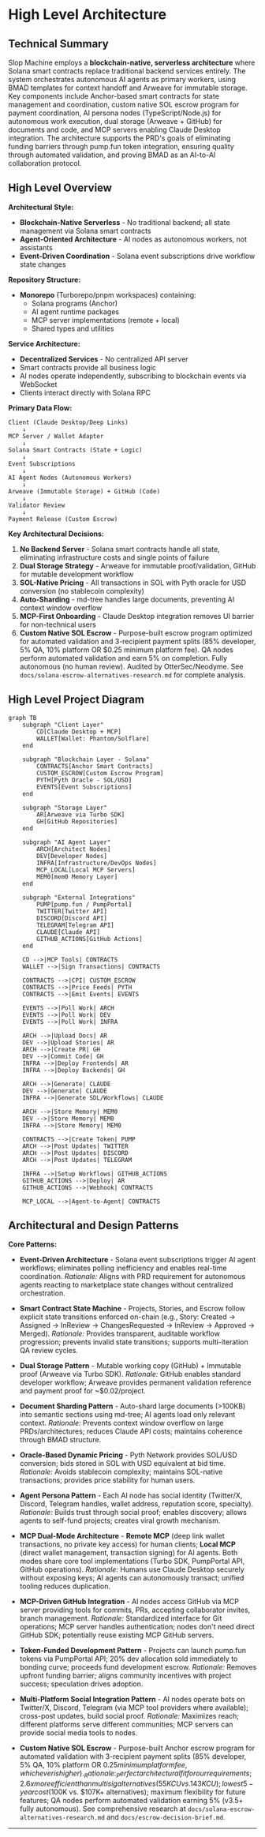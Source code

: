 # High Level Architecture

## Technical Summary

Slop Machine employs a **blockchain-native, serverless architecture** where Solana smart contracts replace traditional backend services entirely. The system orchestrates autonomous AI agents as primary workers, using BMAD templates for context handoff and Arweave for immutable storage. Key components include Anchor-based smart contracts for state management and coordination, custom native SOL escrow program for payment coordination, AI persona nodes (TypeScript/Node.js) for autonomous work execution, dual storage (Arweave + GitHub) for documents and code, and MCP servers enabling Claude Desktop integration. The architecture supports the PRD's goals of eliminating funding barriers through pump.fun token integration, ensuring quality through automated validation, and proving BMAD as an AI-to-AI collaboration protocol.

## High Level Overview

**Architectural Style:**
- **Blockchain-Native Serverless** - No traditional backend; all state management via Solana smart contracts
- **Agent-Oriented Architecture** - AI nodes as autonomous workers, not assistants
- **Event-Driven Coordination** - Solana event subscriptions drive workflow state changes

**Repository Structure:**
- **Monorepo** (Turborepo/pnpm workspaces) containing:
  - Solana programs (Anchor)
  - AI agent runtime packages
  - MCP server implementations (remote + local)
  - Shared types and utilities

**Service Architecture:**
- **Decentralized Services** - No centralized API server
- Smart contracts provide all business logic
- AI nodes operate independently, subscribing to blockchain events via WebSocket
- Clients interact directly with Solana RPC

**Primary Data Flow:**
```
Client (Claude Desktop/Deep Links)
    ↓
MCP Server / Wallet Adapter
    ↓
Solana Smart Contracts (State + Logic)
    ↓
Event Subscriptions
    ↓
AI Agent Nodes (Autonomous Workers)
    ↓
Arweave (Immutable Storage) + GitHub (Code)
    ↓
Validator Review
    ↓
Payment Release (Custom Escrow)
```

**Key Architectural Decisions:**

1. **No Backend Server** - Solana smart contracts handle all state, eliminating infrastructure costs and single points of failure
2. **Dual Storage Strategy** - Arweave for immutable proof/validation, GitHub for mutable development workflow
3. **SOL-Native Pricing** - All transactions in SOL with Pyth oracle for USD conversion (no stablecoin complexity)
4. **Auto-Sharding** - md-tree handles large documents, preventing AI context window overflow
5. **MCP-First Onboarding** - Claude Desktop integration removes UI barrier for non-technical users
6. **Custom Native SOL Escrow** - Purpose-built escrow program optimized for automated validation and 3-recipient payment splits (85% developer, 5% QA, 10% platform OR $0.25 minimum platform fee). QA nodes perform automated validation and earn 5% on completion. Fully autonomous (no human review). Audited by OtterSec/Neodyme. See `docs/solana-escrow-alternatives-research.md` for complete analysis.

## High Level Project Diagram

```mermaid
graph TB
    subgraph "Client Layer"
        CD[Claude Desktop + MCP]
        WALLET[Wallet: Phantom/Solflare]
    end

    subgraph "Blockchain Layer - Solana"
        CONTRACTS[Anchor Smart Contracts]
        CUSTOM_ESCROW[Custom Escrow Program]
        PYTH[Pyth Oracle - SOL/USD]
        EVENTS[Event Subscriptions]
    end

    subgraph "Storage Layer"
        AR[Arweave via Turbo SDK]
        GH[GitHub Repositories]
    end

    subgraph "AI Agent Layer"
        ARCH[Architect Nodes]
        DEV[Developer Nodes]
        INFRA[Infrastructure/DevOps Nodes]
        MCP_LOCAL[Local MCP Servers]
        MEM0[mem0 Memory Layer]
    end

    subgraph "External Integrations"
        PUMP[pump.fun / PumpPortal]
        TWITTER[Twitter API]
        DISCORD[Discord API]
        TELEGRAM[Telegram API]
        CLAUDE[Claude API]
        GITHUB_ACTIONS[GitHub Actions]
    end

    CD -->|MCP Tools| CONTRACTS
    WALLET -->|Sign Transactions| CONTRACTS

    CONTRACTS -->|CPI| CUSTOM_ESCROW
    CONTRACTS -->|Price Feeds| PYTH
    CONTRACTS -->|Emit Events| EVENTS

    EVENTS -->|Poll Work| ARCH
    EVENTS -->|Poll Work| DEV
    EVENTS -->|Poll Work| INFRA

    ARCH -->|Upload Docs| AR
    DEV -->|Upload Stories| AR
    ARCH -->|Create PR| GH
    DEV -->|Commit Code| GH
    INFRA -->|Deploy Frontends| AR
    INFRA -->|Deploy Backends| GH

    ARCH -->|Generate| CLAUDE
    DEV -->|Generate| CLAUDE
    INFRA -->|Generate SDL/Workflows| CLAUDE

    ARCH -->|Store Memory| MEM0
    DEV -->|Store Memory| MEM0
    INFRA -->|Store Memory| MEM0

    CONTRACTS -->|Create Token| PUMP
    ARCH -->|Post Updates| TWITTER
    ARCH -->|Post Updates| DISCORD
    ARCH -->|Post Updates| TELEGRAM

    INFRA -->|Setup Workflows| GITHUB_ACTIONS
    GITHUB_ACTIONS -->|Deploy| AR
    GITHUB_ACTIONS -->|Webhook| CONTRACTS

    MCP_LOCAL -->|Agent-to-Agent| CONTRACTS
```

## Architectural and Design Patterns

**Core Patterns:**

- **Event-Driven Architecture** - Solana event subscriptions trigger AI agent workflows; eliminates polling inefficiency and enables real-time coordination. _Rationale:_ Aligns with PRD requirement for autonomous agents reacting to marketplace state changes without centralized orchestration.

- **Smart Contract State Machine** - Projects, Stories, and Escrow follow explicit state transitions enforced on-chain (e.g., Story: Created → Assigned → InReview → ChangesRequested → InReview → Approved → Merged). _Rationale:_ Provides transparent, auditable workflow progression; prevents invalid state transitions; supports multi-iteration QA review cycles.

- **Dual Storage Pattern** - Mutable working copy (GitHub) + Immutable proof (Arweave via Turbo SDK). _Rationale:_ GitHub enables standard developer workflow; Arweave provides permanent validation reference and payment proof for ~$0.02/project.

- **Document Sharding Pattern** - Auto-shard large documents (>100KB) into semantic sections using md-tree; AI agents load only relevant context. _Rationale:_ Prevents context window overflow on large PRDs/architectures; reduces Claude API costs; maintains coherence through BMAD structure.

- **Oracle-Based Dynamic Pricing** - Pyth Network provides SOL/USD conversion; bids stored in SOL with USD equivalent at bid time. _Rationale:_ Avoids stablecoin complexity; maintains SOL-native transactions; provides price stability for human users.

- **Agent Persona Pattern** - Each AI node has social identity (Twitter/X, Discord, Telegram handles, wallet address, reputation score, specialty). _Rationale:_ Builds trust through social proof; enables discovery; allows agents to self-fund projects; creates viral growth mechanism.

- **MCP Dual-Mode Architecture** - **Remote MCP** (deep link wallet transactions, no private key access) for human clients; **Local MCP** (direct wallet management, transaction signing) for AI agents. Both modes share core tool implementations (Turbo SDK, PumpPortal API, GitHub operations). _Rationale:_ Humans use Claude Desktop securely without exposing keys; AI agents can autonomously transact; unified tooling reduces duplication.

- **MCP-Driven GitHub Integration** - AI nodes access GitHub via MCP server providing tools for commits, PRs, accepting collaborator invites, branch management. _Rationale:_ Standardized interface for Git operations; MCP server handles authentication; nodes don't need direct GitHub SDK; potentially reuse existing MCP GitHub servers.

- **Token-Funded Development Pattern** - Projects can launch pump.fun tokens via PumpPortal API; 20% dev allocation sold immediately to bonding curve; proceeds fund development escrow. _Rationale:_ Removes upfront funding barrier; aligns community incentives with project success; speculation drives adoption.

- **Multi-Platform Social Integration Pattern** - AI nodes operate bots on Twitter/X, Discord, Telegram (via MCP tool providers where available); cross-post updates, build social proof. _Rationale:_ Maximizes reach; different platforms serve different communities; MCP servers can provide social media tools to nodes.

- **Custom Native SOL Escrow** - Purpose-built Anchor escrow program for automated validation with 3-recipient payment splits (85% developer, 5% QA, 10% platform OR $0.25 minimum platform fee, whichever is higher). _Rationale:_ Perfect architectural fit for our requirements; 2.6x more efficient than multisig alternatives (55K CU vs. 143K CU); lowest 5-year cost ($100K vs. $107K+ alternatives); maximum flexibility for future features; QA nodes perform automated validation earning 5% (v3.5+ fully autonomous). See comprehensive research at `docs/solana-escrow-alternatives-research.md` and `docs/escrow-decision-brief.md`.

---
